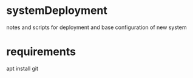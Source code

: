 # systemDeployment
notes and scripts for deployment and base configuration of new system

# requirements
apt install git


